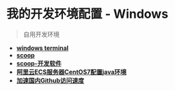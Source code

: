 # 我的开发环境配置 - Windows

> 自用开发环境

+ **[windows terminal](wt.md)**
+ **[scoop](scoop.md)**
+ **[scoop-开发软件](scoop-software.md)**
+ **[阿里云ECS服务器CentOS7配置java环境](阿里云ECS服务器CentOS7配置java环境.md)**
+ **[加速国内Github访问速度](加速国内Github访问速度.md)**

